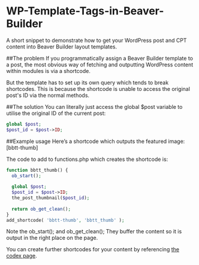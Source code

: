 # WP-Template-Tags-in-Beaver-Builder
A short snippet to demonstrate how to get your WordPress post and CPT content into Beaver Builder layout templates.


##The problem
If you programmatically assign a Beaver Builder template to a post, the most obvious way of fetching and outputting WordPress content within modules is via a shortcode.

But the template has to set up its own query which tends to break shortcodes. This is because the shortcode is unable to access the original post's ID via the normal methods.


##The solution
You can literally just access the global $post variable to utilise the original ID of the current post:
```php
global $post;
$post_id = $post->ID;
```

##Example usage
Here’s a shortcode which outputs the featured image: [bbtt-thumb]

The code to add to functions.php which creates the shortcode is:
```php
function bbtt_thumb() {
  ob_start();
 
  global $post;
  $post_id = $post->ID;
  the_post_thumbnail($post_id);
 
  return ob_get_clean();
}
add_shortcode( 'bbtt-thumb', 'bbtt_thumb' );
```

Note the ob_start(); and ob_get_clean();
They buffer the content so it is output in the right place on the page.

You can create further shortcodes for your content by referencing [the codex page](https://codex.wordpress.org/Template_Tags).
